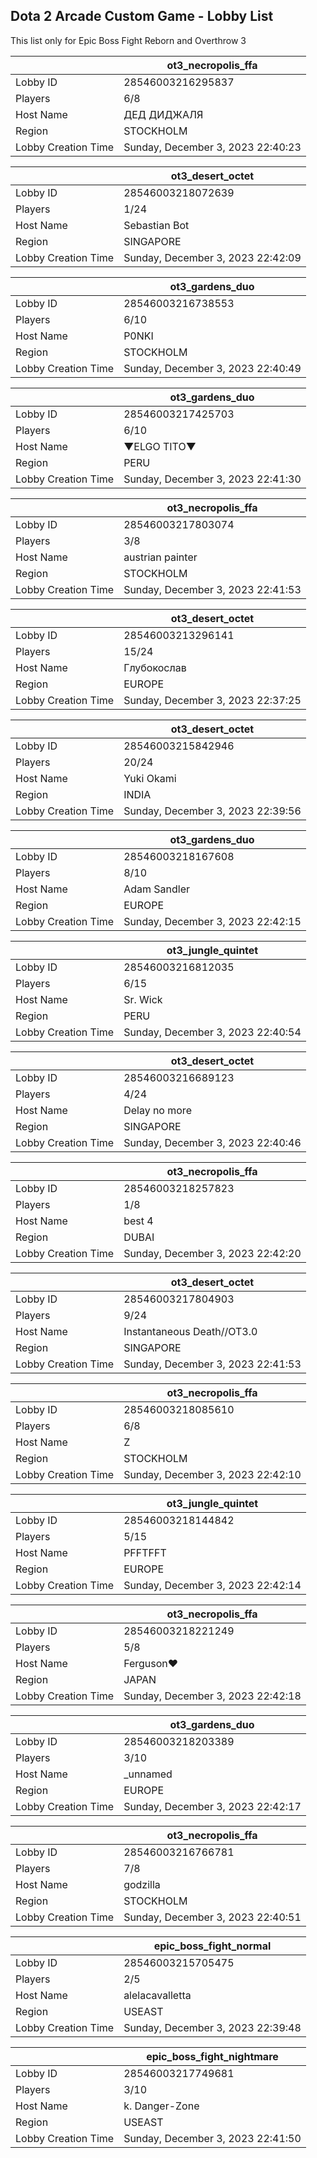 ## Dota 2 Arcade Custom Game - Lobby List

This list only for Epic Boss Fight Reborn and Overthrow 3

|  | ot3_necropolis_ffa |
| ------ | ------ |
| Lobby ID | 28546003216295837 |
| Players | 6/8 |
| Host Name | ДЕД ДИДЖАЛЯ |
| Region | STOCKHOLM |
| Lobby Creation Time | Sunday, December 3, 2023 22:40:23 |


|  | ot3_desert_octet |
| ------ | ------ |
| Lobby ID | 28546003218072639 |
| Players | 1/24 |
| Host Name | Sebastian Bot |
| Region | SINGAPORE |
| Lobby Creation Time | Sunday, December 3, 2023 22:42:09 |


|  | ot3_gardens_duo |
| ------ | ------ |
| Lobby ID | 28546003216738553 |
| Players | 6/10 |
| Host Name | P0NKI |
| Region | STOCKHOLM |
| Lobby Creation Time | Sunday, December 3, 2023 22:40:49 |


|  | ot3_gardens_duo |
| ------ | ------ |
| Lobby ID | 28546003217425703 |
| Players | 6/10 |
| Host Name | ▼ELGO TITO▼ |
| Region | PERU |
| Lobby Creation Time | Sunday, December 3, 2023 22:41:30 |


|  | ot3_necropolis_ffa |
| ------ | ------ |
| Lobby ID | 28546003217803074 |
| Players | 3/8 |
| Host Name | austrian painter |
| Region | STOCKHOLM |
| Lobby Creation Time | Sunday, December 3, 2023 22:41:53 |


|  | ot3_desert_octet |
| ------ | ------ |
| Lobby ID | 28546003213296141 |
| Players | 15/24 |
| Host Name | Глубокослав |
| Region | EUROPE |
| Lobby Creation Time | Sunday, December 3, 2023 22:37:25 |


|  | ot3_desert_octet |
| ------ | ------ |
| Lobby ID | 28546003215842946 |
| Players | 20/24 |
| Host Name | Yuki Okami |
| Region | INDIA |
| Lobby Creation Time | Sunday, December 3, 2023 22:39:56 |


|  | ot3_gardens_duo |
| ------ | ------ |
| Lobby ID | 28546003218167608 |
| Players | 8/10 |
| Host Name | Adam Sandler |
| Region | EUROPE |
| Lobby Creation Time | Sunday, December 3, 2023 22:42:15 |


|  | ot3_jungle_quintet |
| ------ | ------ |
| Lobby ID | 28546003216812035 |
| Players | 6/15 |
| Host Name | Sr. Wick |
| Region | PERU |
| Lobby Creation Time | Sunday, December 3, 2023 22:40:54 |


|  | ot3_desert_octet |
| ------ | ------ |
| Lobby ID | 28546003216689123 |
| Players | 4/24 |
| Host Name | Delay no more |
| Region | SINGAPORE |
| Lobby Creation Time | Sunday, December 3, 2023 22:40:46 |


|  | ot3_necropolis_ffa |
| ------ | ------ |
| Lobby ID | 28546003218257823 |
| Players | 1/8 |
| Host Name | best 4 |
| Region | DUBAI |
| Lobby Creation Time | Sunday, December 3, 2023 22:42:20 |


|  | ot3_desert_octet |
| ------ | ------ |
| Lobby ID | 28546003217804903 |
| Players | 9/24 |
| Host Name | Instantaneous Death//OT3.0 |
| Region | SINGAPORE |
| Lobby Creation Time | Sunday, December 3, 2023 22:41:53 |


|  | ot3_necropolis_ffa |
| ------ | ------ |
| Lobby ID | 28546003218085610 |
| Players | 6/8 |
| Host Name | Z |
| Region | STOCKHOLM |
| Lobby Creation Time | Sunday, December 3, 2023 22:42:10 |


|  | ot3_jungle_quintet |
| ------ | ------ |
| Lobby ID | 28546003218144842 |
| Players | 5/15 |
| Host Name | PFFTFFT |
| Region | EUROPE |
| Lobby Creation Time | Sunday, December 3, 2023 22:42:14 |


|  | ot3_necropolis_ffa |
| ------ | ------ |
| Lobby ID | 28546003218221249 |
| Players | 5/8 |
| Host Name | Ferguson♥ |
| Region | JAPAN |
| Lobby Creation Time | Sunday, December 3, 2023 22:42:18 |


|  | ot3_gardens_duo |
| ------ | ------ |
| Lobby ID | 28546003218203389 |
| Players | 3/10 |
| Host Name | _unnamed |
| Region | EUROPE |
| Lobby Creation Time | Sunday, December 3, 2023 22:42:17 |


|  | ot3_necropolis_ffa |
| ------ | ------ |
| Lobby ID | 28546003216766781 |
| Players | 7/8 |
| Host Name | godzilla |
| Region | STOCKHOLM |
| Lobby Creation Time | Sunday, December 3, 2023 22:40:51 |


|  | epic_boss_fight_normal |
| ------ | ------ |
| Lobby ID | 28546003215705475 |
| Players | 2/5 |
| Host Name | alelacavalletta |
| Region | USEAST |
| Lobby Creation Time | Sunday, December 3, 2023 22:39:48 |


|  | epic_boss_fight_nightmare |
| ------ | ------ |
| Lobby ID | 28546003217749681 |
| Players | 3/10 |
| Host Name | k. Danger-Zone |
| Region | USEAST |
| Lobby Creation Time | Sunday, December 3, 2023 22:41:50 |


